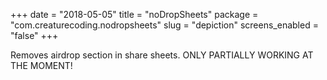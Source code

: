 +++
date = "2018-05-05"
title = "noDropSheets"
package = "com.creaturecoding.nodropsheets"
slug = "depiction"
screens_enabled = "false"
+++

Removes airdrop section in share sheets. ONLY PARTIALLY WORKING AT THE MOMENT!